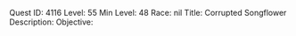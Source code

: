 Quest ID: 4116
Level: 55
Min Level: 48
Race: nil
Title: Corrupted Songflower
Description: 
Objective: 
